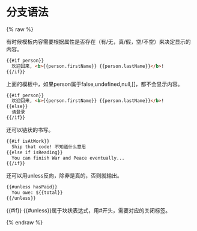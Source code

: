 # 分支语法

{% raw %}

有时候模板内容需要根据属性是否存在（有/无，真/假，空/不空）来决定显示的内容。
```html
{{#if person}}
  欢迎回来, <b>{{person.firstName}} {{person.lastName}}</b>!
{{/if}}
```
上面的模板中，如果person属于false,undefined,null,[]，都不会显示内容。

```html
{{#if person}}
  欢迎回来, <b>{{person.firstName}} {{person.lastName}}</b>!
{{else}}
  请登录
{{/if}}

```

还可以链状的书写。
```html
{{#if isAtWork}}
  Ship that code! 不知道什么意思
{{else if isReading}}
  You can finish War and Peace eventually...
{{/if}}
```

还可以用unless反向，除非是真的，否则就输出。
```html
{{#unless hasPaid}}
  You owe: ${{total}}
{{/unless}}
```

{{#if}} {{#unless}}属于块状表达式，用#开头，需要对应的关闭标签。

{% endraw %}
